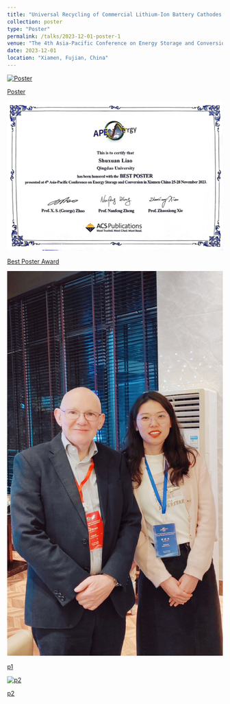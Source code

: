```yaml
---
title: "Universal Recycling of Commercial Lithium-Ion Battery Cathodes through Space Charge Construction"
collection: poster
type: "Poster"
permalink: /talks/2023-12-01-poster-1
venue: "The 4th Asia-Pacific Conference on Energy Storage and Conversion"
date: 2023-12-01
location: "Xiamen, Fujian, China"
---
```


[![Poster](/assets/poster-2023.jpg)](/assets/poster-2023.jpg)

[Poster](/assets/poster-2023.jpg)


[![Best Poster Award](/assets/bestposter.jpg)](/assets/bestposter.jpg)

[Best Poster Award](/assets/bestposter.jpg)


[![p1](/assets/withpeter.jpg)](/assets/withpeter.jpg)

[p1](/assets/withpeter.jpg)

[![p2](/assets/p2.jpg)](/assets/p2.jpg)

[p2](/assets/p2.jpg)

